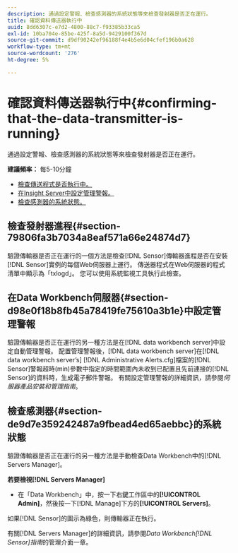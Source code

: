 ```yaml
---
description: 通過設定警報、檢查感測器的系統狀態等來檢查發射器是否正在運行。
title: 確認資料傳送器執行中
uuid: 8dd6307c-e7d2-4800-88c7-f93385b33ca5
exl-id: 10ba704e-85be-425f-8a5d-9429100f367d
source-git-commit: d9df90242ef96188f4e4b5e6d04cfef196b0a628
workflow-type: tm+mt
source-wordcount: '276'
ht-degree: 5%

---
```


# 確認資料傳送器執行中{#confirming-that-the-data-transmitter-is-running}

通過設定警報、檢查感測器的系統狀態等來檢查發射器是否正在運行。

**建議頻率：** 每5-10分鐘

* [檢查傳送程式是否執行中。](../../../home/c-snsr-ovrvw/admin-sensor/c-data-trmtr-rng.md#section-79806fa3b7034a8eaf571a66e24874d7)
* [在Insight Server中設定管理警報。](../../../home/c-snsr-ovrvw/admin-sensor/c-data-trmtr-rng.md#section-d98e0f18b8fb45a78419fe75610a3b1e)
* [檢查感測器的系統狀態。](../../../home/c-snsr-ovrvw/admin-sensor/c-data-trmtr-rng.md#section-de9d7e359242487a9fbead4ed65aebbc)

## 檢查發射器進程{#section-79806fa3b7034a8eaf571a66e24874d7}

驗證傳輸器是否正在運行的一個方法是檢查[!DNL Sensor]傳輸器進程是否在安裝[!DNL Sensor]實例的每個Web伺服器上運行。 傳送器程式在Web伺服器的程式清單中顯示為「txlogd」。 您可以使用系統監視工具執行此檢查。

## 在Data Workbench伺服器{#section-d98e0f18b8fb45a78419fe75610a3b1e}中設定管理警報

驗證傳輸器是否正在運行的另一種方法是在[!DNL data workbench server]中設定自動管理警報。 配置管理警報後，[!DNL data workbench server]在[!DNL data workbench server’s] [!DNL Administrative Alerts.cfg]檔案的[!DNL Sensor]警報超時(min)參數中指定的時間範圍內未收到已配置且先前連接的[!DNL Sensor]的資料時，生成電子郵件警報。 有關設定管理警報的詳細資訊，請參閱&#x200B;*伺服器產品安裝和管理指南*。

## 檢查感測器{#section-de9d7e359242487a9fbead4ed65aebbc}的系統狀態

驗證傳輸器是否正在運行的另一種方法是手動檢查Data Workbench中的[!DNL Servers Manager]。

**若要檢視[!DNL Servers Manager]**

* 在「Data Workbench」中，按一下右鍵工作區中的&#x200B;**[!UICONTROL Admin]**，然後按一下[!DNL Manage]下方的&#x200B;**[!UICONTROL Servers]**。

如果[!DNL Sensor]的圖示為綠色，則傳輸器正在執行。

有關[!DNL Servers Manager]的詳細資訊，請參閱&#x200B;*Data Workbench[!DNL Sensor]指南*&#x200B;的管理介面一章。
